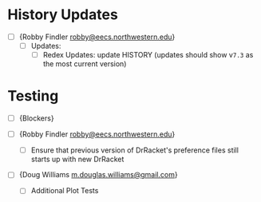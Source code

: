 # History Updates

* [ ] {Robby Findler <robby@eecs.northwestern.edu>}
   - [ ] Updates:
     + [ ] Redex Updates: update HISTORY (updates should show v`7.3` as the most current version)

# Testing

* [ ] {Blockers}

* [ ] {Robby Findler <robby@eecs.northwestern.edu>}
   + [ ] Ensure that previous version of DrRacket's preference files still starts up with new DrRacket

* [ ] {Doug Williams <m.douglas.williams@gmail.com>}
  - [ ] Additional Plot Tests
